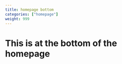 ```yaml
---
title: homepage bottom
categories: ["homepage"]
weight: 999
---
```


# This is at the bottom of the homepage
